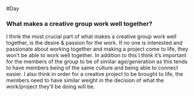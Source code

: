 #Day

### What makes a creative group work well together? 
I think the most crucial part of what makes a creative group work well together, is the desire & passion for the work. If no one is interested and passionate about working together and making a project come to life, they won’t be able to work well together. In addition to this I think it’s important for the members of the group to be of similar age/generation as this tends to have members being of the same culture and being able to connect easier. I also think in order for a creative project to be brought to life, the members need to have similar weight in the decision of what the work/project they’ll be doing will be.
